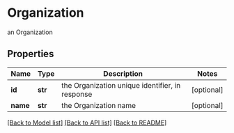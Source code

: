 # Organization

an Organization

## Properties
Name | Type | Description | Notes
------------ | ------------- | ------------- | -------------
**id** | **str** | the Organization unique identifier, in response | [optional] 
**name** | **str** | the Organization name | [optional] 

[[Back to Model list]](../README.md#documentation-for-models) [[Back to API list]](../README.md#documentation-for-api-endpoints) [[Back to README]](../README.md)



